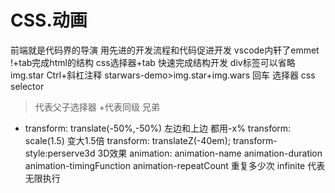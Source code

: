 # CSS.动画
前端就是代码界的导演
用先进的开发流程和代码促进开发
vscode内轩了emmet
!+tab完成html的结构
css选择器+tab 快速完成结构开发
div标签可以省略 img.star
Ctrl+斜杠注释
starwars-demo>img.star+img.wars 回车
选择器 css selector
>代表父子选择器 +代表同级 兄弟
- transform: translate(-50%,-50%)  左边和上边 都用-x%
  transform: scale(1.5)            变大1.5倍
  transform: translateZ(-40em);
  transform-style:perserve3d    3D效果
  animation: animation-name  animation-duration
  animation-timingFunction
  animation-repeatCount 重复多少次 infinite 代表无限执行